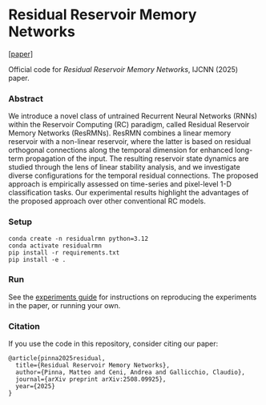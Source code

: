 # Residual Reservoir Memory Networks
[[paper]](https://arxiv.org/pdf/2508.09925)

Official code for _Residual Reservoir Memory Networks_, IJCNN (2025) paper.

### Abstract
We introduce a novel class of untrained Recurrent Neural Networks (RNNs) within the Reservoir Computing (RC) paradigm, called Residual Reservoir Memory Networks (ResRMNs). ResRMN combines a linear memory reservoir with a non-linear reservoir, where the latter is based on residual orthogonal connections along the temporal dimension for enhanced long-term propagation of the input. The resulting reservoir state dynamics are studied through the lens of linear stability analysis, and we investigate diverse configurations for the temporal residual connections. The proposed approach is empirically assessed on time-series and pixel-level 1-D classification tasks. Our experimental results highlight the advantages of the proposed approach over other conventional RC models.

### Setup
```
conda create -n residualrmn python=3.12
conda activate residualrmn
pip install -r requirements.txt
pip install -e .
```

### Run
See the [experiments guide](./experiments/README.md) for instructions on reproducing the experiments in the paper, or running your own.

### Citation
If you use the code in this repository, consider citing our paper:
```
@article{pinna2025residual,
  title={Residual Reservoir Memory Networks},
  author={Pinna, Matteo and Ceni, Andrea and Gallicchio, Claudio},
  journal={arXiv preprint arXiv:2508.09925},
  year={2025}
}
```
